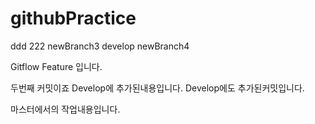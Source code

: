 # githubPractice
ddd
222
newBranch3
develop
newBranch4


Gitflow Feature 
입니다.

두번째 커밋이죠
Develop에 추가된내용입니다.
Develop에도 추가된커밋입니다.

마스터에서의 작업내용입니다.